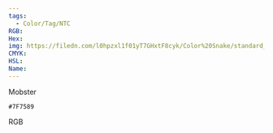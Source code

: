 ```yaml
---
tags:
  - Color/Tag/NTC
RGB:
Hex:
img: https://filedn.com/l0hpzxl1f01yT7GHxtF8cyk/Color%20Snake/standard_csv_to_svg/7F7589.svg
CMYK:
HSL:
Name:
---
```

Mobster
```palette
#7F7589
```
RGB
